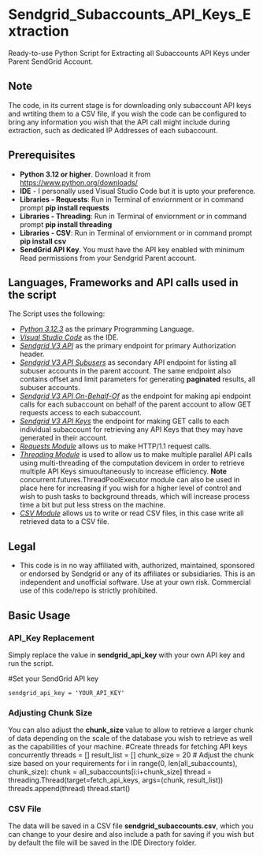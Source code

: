 # Sendgrid_Subaccounts_API_Keys_Extraction
Ready-to-use Python Script for Extracting all Subaccounts API Keys under Parent SendGrid Account.

## Note
The code, in its current stage is for downloading only subaccount API keys and wrtiting them to a CSV file, if you wish the code can be configured to bring any information you wish that the API call might include during extraction, such as dedicated IP Addresses of each subaccount.

## Prerequisites 
* **Python 3.12 or higher**. Download it from https://www.python.org/downloads/
* **IDE** - I personally used Visual Studio Code but it is upto your preference.
* **Libraries - Requests**: Run in Terminal of enviornment or in command prompt **pip install requests**
* **Libraries - Threading**: Run in Terminal of enviornment or in command prompt **pip install threading**
* **Libraries - CSV**: Run in Terminal of enviornment or in command prompt **pip install csv**
* **SendGrid API Key**. You must have the API key enabled with minimum Read permissions from your Sendgrid Parent account.

## Languages, Frameworks and API calls used in the script
The Script uses the following:

- *[Python 3.12.3](https://www.python.org/downloads/release/python-3123/)* as the primary Programming Language.
- *[Visual Studio Code](https://code.visualstudio.com/download)* as the IDE.
- *[Sendgrid V3 API](https://docs.sendgrid.com/api-reference/how-to-use-the-sendgrid-v3-api/authentication)* as the primary endpoint for primary Authorization header.
- *[Sendgrid V3 API Subusers](https://docs.sendgrid.com/api-reference/subusers-api/list-all-subusers)* as secondary API endpoint for listing all subuser accounts in the parent account. The same endpoint also contains offset and limit parameters for generating **paginated** results, all subuser accounts.
- *[Sendgrid V3 API On-Behalf-Of](https://docs.sendgrid.com/api-reference/how-to-use-the-sendgrid-v3-api/on-behalf-of)* as the endpoint for making api endpoint calls for each subaccount on behalf of the parent account to allow GET requests access to each subaccount.
- *[Sendgrid V3 API Keys](https://docs.sendgrid.com/api-reference/api-keys/retrieve-an-existing-api-key)* the endpoint for making GET calls to each individual subaccount for retrieving any API Keys that they may have generated in their account.
- *[Requests Module](https://pypi.org/project/requests/)* allows us to make HTTP/1.1 request calls.
- *[Threading Module](https://docs.python.org/3/library/threading.html)* is used to allow us to make multiple parallel API calls using multi-threading of the computation devicem in order to retrieve multiple API Keys simuoultaneously to increase efficiency. **Note** concurrent.futures.ThreadPoolExecutor module can also be used in place here for increasing if you wish for a higher level of control and wish to push tasks to background threads, which will increase process time a bit but put less stress on the machine.  
-  *[CSV Module](https://docs.python.org/3/library/csv.html)* allows us to write or read CSV files, in this case write all retrieved data to a CSV file.

## Legal
* This code is in no way affiliated with, authorized, maintained, sponsored or endorsed by Sendgrid or any of its affiliates or subsidiaries. This is an independent and unofficial software. Use at your own risk. Commercial use of this code/repo is strictly prohibited.

## Basic Usage

### API_Key Replacement
Simply replace the value in **sendgrid_api_key** with your own API key and run the script. 

#Set your SendGrid API key
```
sendgrid_api_key = 'YOUR_API_KEY'
```

### Adjusting Chunk Size
You can also adjust the **chunk_size** value to allow to retrieve a larger chunk of data depending on the scale of the database you wish to retrieve as well as the capabilities of your machine.
#Create threads for fetching API keys concurrently
        threads = []
        result_list = []
        chunk_size = 20  # Adjust the chunk size based on your requirements
        for i in range(0, len(all_subaccounts), chunk_size):
            chunk = all_subaccounts[i:i+chunk_size]
            thread = threading.Thread(target=fetch_api_keys, args=(chunk, result_list))
            threads.append(thread)
            thread.start()

### CSV File
The data will be saved in a CSV file **sendgrid_subaccounts.csv**, which you can change to your desire and also include a path for saving if you wish but by default the file will be saved in the IDE Directory folder. 
            
